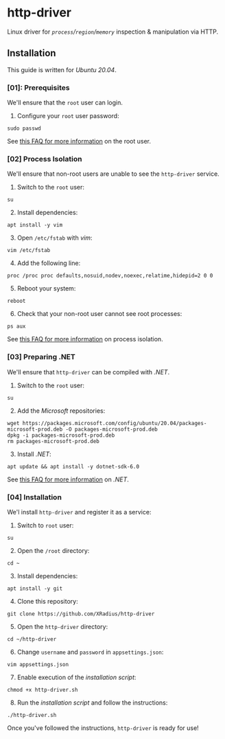 # http-driver

Linux driver for *`process`/`region`/`memory`* inspection & manipulation via HTTP.

## Installation

This guide is written for *Ubuntu 20.04*.

### [01]: Prerequisites

We'll ensure that the `root` user can login.

1. Configure your `root` user password:

```
sudo passwd
```

See [this FAQ for more information](https://www.cyberciti.biz/faq/how-can-i-log-in-as-root/) on the root user.

### [02] Process Isolation

We'll ensure that non-root users are unable to see the `http-driver` service.

1. Switch to the `root` user:

```
su
```

2. Install dependencies:

```
apt install -y vim
```

3. Open `/etc/fstab` with *vim*:

```
vim /etc/fstab
```

4. Add the following line:

```
proc /proc proc defaults,nosuid,nodev,noexec,relatime,hidepid=2 0 0
```

5. Reboot your system:

```
reboot
```

6. Check that your non-root user cannot see root processes:

```
ps aux
```

See [this FAQ for more information](https://www.cyberciti.biz/faq/linux-hide-processes-from-other-users/) on process isolation.

### [03] Preparing .NET

We'll ensure that `http-driver` can be compiled with *.NET*.

1. Switch to the `root` user:

```
su
```

2. Add the *Microsoft* repositories:

```
wget https://packages.microsoft.com/config/ubuntu/20.04/packages-microsoft-prod.deb -O packages-microsoft-prod.deb
dpkg -i packages-microsoft-prod.deb
rm packages-microsoft-prod.deb
```

3. Install *.NET*:

```
apt update && apt install -y dotnet-sdk-6.0
```

See [this FAQ for more information](https://docs.microsoft.com/en-us/dotnet/core/install/linux-ubuntu) on *.NET*.

### [04] Installation

We'l install `http-driver` and register it as a service:

1. Switch to `root` user:

```
su
```

2. Open the `/root` directory: 

```
cd ~
```

3. Install dependencies:

```
apt install -y git
```

4. Clone this repository:

```
git clone https://github.com/XRadius/http-driver
```

5. Open the `http-driver` directory:

```
cd ~/http-driver
```

6. Change `username` and `password` in `appsettings.json`:

```
vim appsettings.json
```

7. Enable execution of the *installation script*:

```
chmod +x http-driver.sh
```

8. Run the *installation script* and follow the instructions:

```
./http-driver.sh
```

Once you've followed the instructions, `http-driver` is ready for use!
